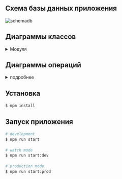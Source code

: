 ## Схема базы данных приложения

![schemadb](purchased_product_schema_db.png)

## Диаграммы классов

<details>
<summary>Модуля</summary>

### Диаграмма классов модуля prisma

![schemadb](out/src/prisma/prisma/prisma.png)

### Диаграмма классов модуля auth

![auth_module](out/src/auth/auth/auth.png)

### Диаграмма классов модуля user

![user_module](out/src/user/user/user.png)

### Диаграмма классов модуля measurement-unit

![measurement_unit](out/src/measurement-unit/measurement-unit/MeasurementUnit.png)

### Диаграмма классов модуля product

![product](out/src/product/product/product.png)

### Диаграмма классов модуля purchased-product

![purchased_product](out/src/purchased-product/purchased_product/purchased_product.png)

</details>

## Диаграммы операций

<details>
<summary>подробнее</summary>

#### Заинтересованные стороны

1. Пользователь - чтобы отслеживать свои траты

### Зарегистрироваться

#### Пред.условия:

#### Пост.условия:

1. Пользователь зарегистрирован

![register](/src/diagrams_operations/diagrams_operations_img/register.png)

### Войти в систему

#### Пред.условия:

1. Пользователь зарегистрирован

#### Пост.условия:

1. Пользовател вошел в систему

![login](/src/diagrams_operations/diagrams_operations_img/logIn.png)

### Добавить новую категорию

#### Пред.условия:

1. Пользователь зарегистрирован
2. Добавляемой категории нет в системе

#### Пост.условия:

1. Добавлена новая категория

![add_category](/src/diagrams_operations/diagrams_operations_img/add_category.png)

### Добавить новую единицу измерения

#### Пред.условия:

1. Пользователь зарегистрирован
2. Добавляемой еденицы измерения нет в системе

#### Пост.условия:

1. Добавлена новая единица измерения

![add_measurement_unit](/src/diagrams_operations/diagrams_operations_img/add_measurement_unit.png)

### Добавить новый продукт

#### Пред.условия:

1. Пользователь зарегистрирован
2. Добавляемого продукта нет в системе

#### Пост.условия:

1. Добавлен новый продукт

![add_product](/src/diagrams_operations/diagrams_operations_img/add_product.png)

### Добавить запись о купленном продукте

#### Пред.условия:

1. Пользователь зарегистрирован

#### Пост.условия:

1. Добавлена запись о купленном продукте

![add_purchased_product](/src/diagrams_operations/diagrams_operations_img/add_purchased_product.png)

### Удалить категорию

#### Пред.условия:

1. Пользователь зарегистрирован
2. Нет добавленных продуктов для выбранной категории
3. Пользователь является администратором

#### Пост.условия:

1. Категория удалена

![delete_category](/src/diagrams_operations/diagrams_operations_img/delete_category.png)

### Удалить единицу измерения

#### Пред.условия:

1. Пользователь зарегистрирован
2. Нет добавленных продуктов для выбранной единицы измерения
3. Пользователь является администратором

#### Пост.условия:

1. Еденица измерения удалена

![delete_measurement_unit](/src/diagrams_operations/diagrams_operations_img/delete_measurement_unit.png)

### Удалить продукт

#### Пред.условия:

1. Пользователь зарегистрирован
2. Нет записей о добавленных продуктах для удаляемого продукта
3. Пользователь является администратором

#### Пост.условия:

1. Продукт удален

![delete_product](/src/diagrams_operations/diagrams_operations_img/delete_product.png)

### Удалить купленный продукт

#### Пред.условия:

1. Пользователь зарегистрирован

#### Пост.условия:

1. Купленный продукт удален

![delete_purchased_product](/src/diagrams_operations/diagrams_operations_img/delete_purchased_product.png)

### Редактирование категории

#### Пред.условия:

1. Пользователь зарегистрирован
2. Категория существует

#### Пост.условия:

1. Категория отредактирована

![edit_category](/src/diagrams_operations/diagrams_operations_img/edit_category.png)

### Редактирование продукта

#### Пред.условия:

1. Пользователь зарегистрирован
2. Продукт существует
3. Пользователь является администратором

#### Пост.условия:

1. Продукт отредактирован

![edit_product](/src/diagrams_operations/diagrams_operations_img/edit_product.png)

### Редактирование купленного продукта

#### Пред.условия:

1. Пользователь зарегистрирован
2. Продукт существует
3. Пользователь редактирует свой купленный продукт

#### Пост.условия:

1. Купленный продукт отредактирован

![edit_purchased_product](/src/diagrams_operations/diagrams_operations_img/edit_purchased_product.png)

### Получить список категорий

#### Пред.условия:

1. Пользователь зарегистрирован

#### Пост.условия:

1. Список категорий

![get_categories](/src/diagrams_operations/diagrams_operations_img/get_categories.png)

### Получить список едениц измерения

#### Пред.условия:

1. Пользователь зарегистрирован

#### Пост.условия:

1. Список едениц измерения

![get_measurement_units](/src/diagrams_operations/diagrams_operations_img/get_measurement_units.png)

### Получить список продуктов

#### Пред.условия:

1. Пользователь зарегистрирован

#### Пост.условия:

1. Список продуктов

![get_products](/src/diagrams_operations/diagrams_operations_img/get_products.png)

### Получить список купленных продуктов в выбранную дату

#### Пред.условия:

1. Пользователь зарегистрирован

#### Пост.условия:

1. Список купленных продуктов в выбранную дату

![get_purchased_products_by_date](/src/diagrams_operations/diagrams_operations_img/get_purchased_products_by_date.png)

</details>

## Установка

```bash
$ npm install
```

## Запуск приложения

```bash
# development
$ npm run start

# watch mode
$ npm run start:dev

# production mode
$ npm run start:prod
```
